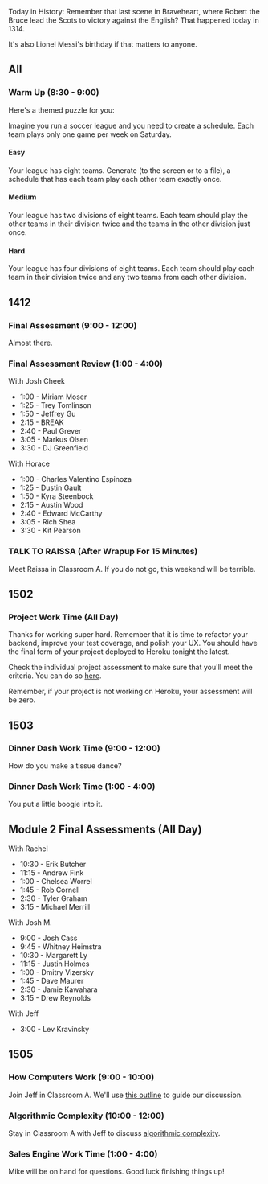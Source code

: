 Today in History: Remember that last scene in Braveheart, where Robert the Bruce lead the Scots
to victory against the English? That happened today in 1314.

It's also Lionel Messi's birthday if that matters to anyone.

## All

### Warm Up (8:30 - 9:00)

Here's a themed puzzle for you:

Imagine you run a soccer league and you need to create a schedule. Each team
plays only one game per week on Saturday.

#### Easy

Your league has eight teams. Generate (to the screen or to a file), a schedule that has each team play each other team exactly once.

#### Medium

Your league has two divisions of eight teams. Each team should play the other
teams in their division twice and the teams in the other division just once.

#### Hard

Your league has four divisions of eight teams. Each team should play each team
in their division twice and any two teams from each other division.

## 1412

###  Final Assessment (9:00 - 12:00)

Almost there.

### Final Assessment Review (1:00 - 4:00)

With Josh Cheek

* 1:00 - Miriam Moser
* 1:25 - Trey Tomlinson
* 1:50 - Jeffrey Gu
* 2:15 - BREAK
* 2:40 - Paul Grever
* 3:05 - Markus Olsen
* 3:30 - DJ Greenfield


With Horace

* 1:00 - Charles Valentino Espinoza
* 1:25 - Dustin Gault
* 1:50 - Kyra Steenbock
* 2:15 - Austin Wood
* 2:40 - Edward McCarthy
* 3:05 - Rich Shea
* 3:30 - Kit Pearson

### TALK TO RAISSA (After Wrapup For 15 Minutes)

Meet Raissa in Classroom A.  If you do not go, this weekend will be terrible.


## 1502

### Project Work Time (All Day)

Thanks for working super hard. Remember that it is time to refactor your backend, improve your test coverage, and polish your UX. You should have the final form of your project deployed to Heroku tonight the latest.

Check the individual project assessment to make sure that you'll meet the criteria. You can do so [here](https://github.com/turingschool/lesson_plans/blob/master/ruby_03-professional_rails_applications/self_directed_project.markdown).

Remember, if your project is not working on Heroku, your assessment will be zero.

## 1503

### Dinner Dash Work Time (9:00 - 12:00)

How do you make a tissue dance?

### Dinner Dash Work Time (1:00 - 4:00)

You put a little boogie into it.

## Module 2 Final Assessments (All Day)

With Rachel

* 10:30 - Erik Butcher
* 11:15 - Andrew Fink
* 1:00 - Chelsea Worrel
* 1:45 - Rob Cornell
* 2:30 - Tyler Graham
* 3:15 - Michael Merrill


With Josh M.

* 9:00 - Josh Cass
* 9:45 - Whitney Heimstra
* 10:30 - Margarett Ly
* 11:15 - Justin Holmes
* 1:00 - Dmitry Vizersky
* 1:45 - Dave Maurer
* 2:30 - Jamie Kawahara
* 3:15 - Drew Reynolds


With Jeff

* 3:00 - Lev Kravinsky


## 1505

### How Computers Work (9:00 - 10:00)

Join Jeff in Classroom A. We'll use [this outline](https://github.com/turingschool/lesson_plans/blob/master/ruby_01-object_oriented_programming_with_ruby/how_computers_work.markdown)
to guide our discussion.

### Algorithmic Complexity (10:00 - 12:00)

Stay in Classroom A with Jeff to discuss [algorithmic complexity](https://github.com/turingschool/lesson_plans/blob/master/ruby_01-object_oriented_programming_with_ruby/algorthmic_complexity.markdown).

### Sales Engine Work Time (1:00 - 4:00)

Mike will be on hand for questions. Good luck finishing things up!
